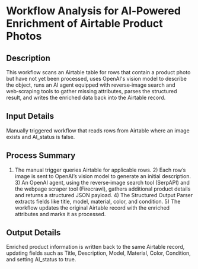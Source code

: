 # Workflow Analysis for AI‑Powered Enrichment of Airtable Product Photos

## Description
This workflow scans an Airtable table for rows that contain a product photo but have not yet been processed, uses OpenAI's vision model to describe the object, runs an AI agent equipped with reverse‑image search and web‑scraping tools to gather missing attributes, parses the structured result, and writes the enriched data back into the Airtable record.

## Input Details
Manually triggered workflow that reads rows from Airtable where an image exists and AI_status is false.

## Process Summary
1) The manual trigger queries Airtable for applicable rows. 2) Each row’s image is sent to OpenAI’s vision model to generate an initial description. 3) An OpenAI agent, using the reverse‑image search tool (SerpAPI) and the webpage scraper tool (Firecrawl), gathers additional product details and returns a structured JSON payload. 4) The Structured Output Parser extracts fields like title, model, material, color, and condition. 5) The workflow updates the original Airtable record with the enriched attributes and marks it as processed.

## Output Details
Enriched product information is written back to the same Airtable record, updating fields such as Title, Description, Model, Material, Color, Condition, and setting AI_status to true.
